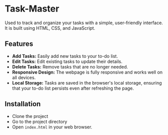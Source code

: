 # Task-Master

Used to track and organize your tasks with a simple, user-friendly interface. It is built using HTML, CSS, and JavaScript.


## Features

- **Add Tasks:** Easily add new tasks to your to-do list.
- **Edit Tasks:** Edit existing tasks to update their details.
- **Delete Tasks:** Remove tasks that are no longer needed.
- **Responsive Design:** The webpage is fully responsive and works well on all devices.
- **Local Storage:** Tasks are saved in the browser's local storage, ensuring that your to-do list persists even after refreshing the page.


## Installation

- Clone the project
- Go to the project directory
- Open `index.html` in your web browser.